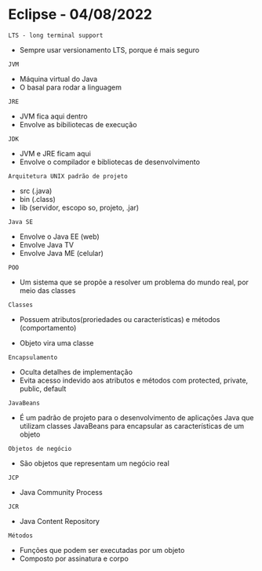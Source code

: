 # Eclipse - 04/08/2022

`LTS - long terminal support`

-   Sempre usar versionamento LTS, porque é mais seguro

`JVM`

-   Máquina virtual do Java
-   O basal para rodar a linguagem

`JRE`

-   JVM fica aqui dentro
-   Envolve as bibiliotecas de execução

`JDK`

-   JVM e JRE ficam aqui
-   Envolve o compilador e bibliotecas de desenvolvimento

`Arquitetura UNIX padrão de projeto`

-   src (.java)
-   bin (.class)
-   lib (servidor, escopo so, projeto, .jar)

`Java SE`

-   Envolve o Java EE (web)
-   Envolve Java TV
-   Envolve Java ME (celular)

`POO`

-   Um sistema que se propõe a resolver um problema do mundo real, por meio das classes

`Classes`

-   Possuem atributos(proriedades ou características) e métodos (comportamento)

-   Objeto vira uma classe

`Encapsulamento`

-   Oculta detalhes de implementação
-   Evita acesso indevido aos atributos e métodos com protected, private, public, default

`JavaBeans`

-   É um padrão de projeto para o desenvolvimento de aplicações Java que utilizam classes JavaBeans para encapsular as características de um objeto

`Objetos de negócio`

-   São objetos que representam um negócio real

`JCP`

-   Java Community Process

`JCR`

-   Java Content Repository

`Métodos`

-   Funções que podem ser executadas por um objeto
-   Composto por assinatura e corpo
